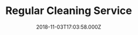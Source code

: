 ---
categories:
  - 3.Cleaning
categories_weight: 2
date: 2018-11-03T17:03:58.000Z
title: Regular Cleaning Service
description: >-
  Need something a little more regular? Schedule a recurring service with us. Monthly, weekly, biweekly, you name it. 
type: ''
price: ''
icon: 'fas fa-calendar'
---